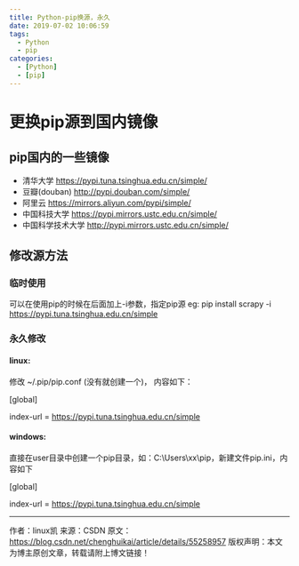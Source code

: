 ```yaml
---
title: Python-pip换源，永久
date: 2019-07-02 10:06:59
tags:
  - Python
  - pip
categories:
  - [Python]
  - [pip]
---
```

# 更换pip源到国内镜像

## pip国内的一些镜像

+ 清华大学 https://pypi.tuna.tsinghua.edu.cn/simple/
+ 豆瓣(douban) http://pypi.douban.com/simple/
+ 阿里云 https://mirrors.aliyun.com/pypi/simple/
+ 中国科技大学 https://pypi.mirrors.ustc.edu.cn/simple/
+ 中国科学技术大学 http://pypi.mirrors.ustc.edu.cn/simple/

## 修改源方法

### 临时使用
可以在使用pip的时候在后面加上-i参数，指定pip源
eg:	pip install scrapy -i https://pypi.tuna.tsinghua.edu.cn/simple

### 永久修改

#### linux:
修改 ~/.pip/pip.conf (没有就创建一个)， 内容如下：

[global]

index-url = https://pypi.tuna.tsinghua.edu.cn/simple

#### windows:
直接在user目录中创建一个pip目录，如：C:\Users\xx\pip，新建文件pip.ini，内容如下

[global]

index-url = https://pypi.tuna.tsinghua.edu.cn/simple

--------------------- 
作者：linux凯 
来源：CSDN 
原文：https://blog.csdn.net/chenghuikai/article/details/55258957 
版权声明：本文为博主原创文章，转载请附上博文链接！